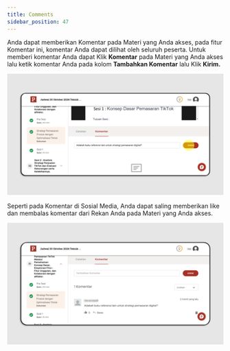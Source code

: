 ```yaml
---
title: Comments
sidebar_position: 47
---
```

Anda dapat memberikan Komentar pada Materi yang Anda akses, pada fitur Komentar ini, komentar Anda dapat dilihat oleh seluruh peserta. Untuk memberi komentar Anda dapat Klik **Komentar** pada Materi yang Anda akses lalu ketik komentar Anda pada kolom **Tambahkan Komentar** lalu Klik **Kirim.**

![](/img/comm-idn-1.png)

Seperti pada Komentar di Sosial Media, Anda dapat saling memberikan like dan membalas komentar dari Rekan Anda pada Materi yang Anda akses.

![](/img/comm-idn-2.png)
